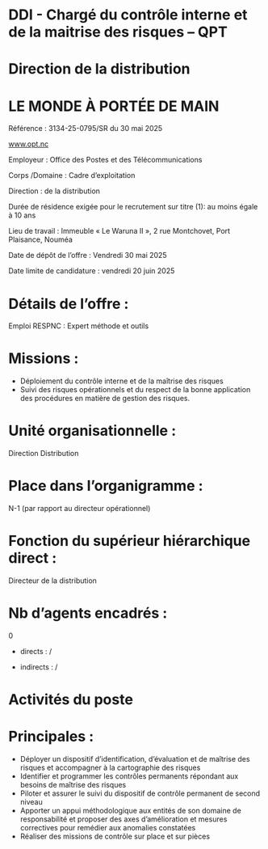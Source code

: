 # DDI - Chargé du contrôle interne et de la maitrise des risques – QPT

# Direction de la distribution

# LE MONDE À PORTÉE DE MAIN

Référence : 3134-25-0795/SR du 30 mai 2025

www.opt.nc

Employeur : Office des Postes et des Télécommunications

Corps /Domaine : Cadre d’exploitation

Direction : de la distribution

Durée de résidence exigée pour le recrutement sur titre (1): au moins égale à 10 ans

Lieu de travail : Immeuble « Le Waruna II », 2 rue Montchovet, Port Plaisance, Nouméa

Date de dépôt de l’offre : Vendredi 30 mai 2025

Date limite de candidature : vendredi 20 juin 2025

# Détails de l’offre :

Emploi RESPNC : Expert méthode et outils

# Missions :

- Déploiement du contrôle interne et de la maîtrise des risques
- Suivi des risques opérationnels et du respect de la bonne application des procédures en matière de gestion des risques.

# Unité organisationnelle :

Direction Distribution

# Place dans l’organigramme :

N-1 (par rapport au directeur opérationnel)

# Fonction du supérieur hiérarchique direct :

Directeur de la distribution

# Nb d’agents encadrés :

0

- directs : /

- indirects : /

# Activités du poste

# Principales :

- Déployer un dispositif d’identification, d’évaluation et de maîtrise des risques et accompagner à la cartographie des risques
- Identifier et programmer les contrôles permanents répondant aux besoins de maîtrise des risques
- Piloter et assurer le suivi du dispositif de contrôle permanent de second niveau
- Apporter un appui méthodologique aux entités de son domaine de responsabilité et proposer des axes d’amélioration et mesures correctives pour remédier aux anomalies constatées
- Réaliser des missions de contrôle sur place et sur pièces